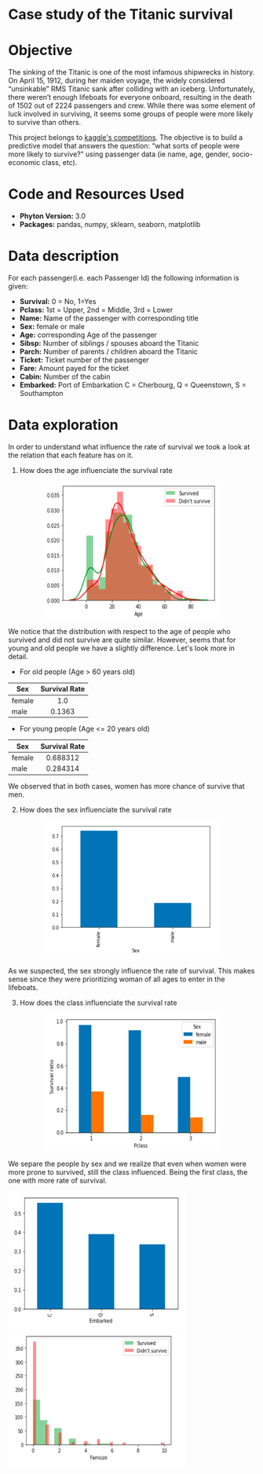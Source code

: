 # Case study of the Titanic survival

# Objective

The sinking of the Titanic is one of the most infamous shipwrecks in history. On April 15, 1912, during her maiden voyage, the widely considered “unsinkable” RMS Titanic sank after colliding with an iceberg. Unfortunately, there weren’t enough lifeboats for everyone onboard, resulting in the death of 1502 out of 2224 passengers and crew. While there was some element of luck involved in surviving, it seems some groups of people were more likely to survive than others.

This project belongs to [kaggle's competitions](https://www.kaggle.com/c/titanic/overview). The objective is to build a predictive model that answers the question: “what sorts of people were more likely to survive?” using passenger data (ie name, age, gender, socio-economic class, etc). 

# Code and Resources Used

- **Phyton Version:** 3.0
- **Packages:** pandas, numpy, sklearn, seaborn, matplotlib

# Data description

For each passenger(i.e. each Passenger Id) the following information is given:

- **Survival:** 0 = No, 1=Yes
- **Pclass:** 1st = Upper, 2nd = Middle, 3rd = Lower
- **Name:** Name of the passenger with corresponding title
- **Sex:** female or male
- **Age:** corresponding Age of the passenger
- **Sibsp:** Number of siblings / spouses aboard the Titanic
- **Parch:** Number of parents / children aboard the Titanic
- **Ticket:** Ticket number of the passenger
- **Fare:** Amount payed for the ticket 
- **Cabin:** Number of the cabin
- **Embarked:** Port of Embarkation C = Cherbourg, Q = Queenstown, S = Southampton

# Data exploration
In order to understand what influence the rate of survival we took a look at the relation that each feature has on it.
1. How does the age influenciate the survival rate

<p align="center">
 <img src="https://github.com/lilosa88/Titanic/blob/main/images/Captura%20de%20Pantalla%202021-04-26%20a%20la(s)%208.51.10.png" width="360" height="280">
</p>
We notice that the distribution with respect to the age of people who survived and did not survive are quite similar. However, seems that for young and old people we have a slightly difference. Let's look more in detail.

   - For old people (Age > 60 years old)      
   
  |   Sex   | Survival Rate |
  | ------- |:-------------:|
  |  female |       1.0     |
  |   male  |     0.1363    |  


   - For young people (Age <= 20 years old)  
  
  |   Sex   | Survival Rate |
  | ------- |:-------------:|
  |  female |   0.688312    |
  |   male  |   0.284314    |  
  
  We observed that in both cases, women has more chance of survive that men.
  
 2. How does the sex influenciate the survival rate

 <p align="center">
  <img src="https://github.com/lilosa88/Titanic/blob/main/images/Captura%20de%20Pantalla%202021-04-26%20a%20la(s)%208.51.55.png" width="360" height="280">
 </p>
 As we suspected, the sex strongly influence the rate of survival. This makes sense since they were prioritizing woman of all ages to enter in the lifeboats.  
 
  3. How does the class influenciate the survival rate
 
  <p align="center">
   <img src="https://github.com/lilosa88/Titanic/blob/main/images/Captura%20de%20Pantalla%202021-04-26%20a%20la(s)%208.52.52.png" width="360" height="280">
  </p>
  
  We separe the people by sex and we realize that even when women were more prone to survived, still the class influenced. Being the first class, the one with more rate of survival. 
   
  
<img src="https://github.com/lilosa88/Titanic/blob/main/images/Captura%20de%20Pantalla%202021-04-26%20a%20la(s)%208.53.14.png" width="360" height="280">
<img src="https://github.com/lilosa88/Titanic/blob/main/images/Captura%20de%20Pantalla%202021-04-26%20a%20la(s)%208.53.36.png" width="360" height="280">
